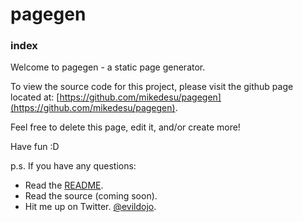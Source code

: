 # pagegen

### index

Welcome to pagegen - a static page generator.

To view the source code for this project, please visit the github page located at: [https://github.com/mikedesu/pagegen](https://github.com/mikedesu/pagegen).

Feel free to delete this page, edit it, and/or create more!

Have fun :D 

p.s. If you have any questions:

- Read the [README](https://www.evildojo.com/pagegen/README.html).
- Read the source (coming soon).
- Hit me up on Twitter. [\@evildojo](https://www.twitter.com/evildojo).

